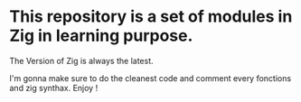 # This repository is a set of modules in Zig in learning purpose.

The Version of Zig is always the latest.

I'm gonna make sure to do the cleanest code and comment every fonctions and zig synthax.
Enjoy !
